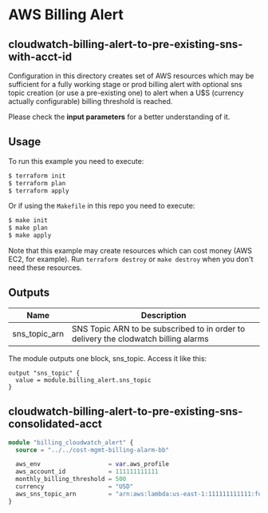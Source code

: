 # AWS Billing Alert
## cloudwatch-billing-alert-to-pre-existing-sns-with-acct-id

Configuration in this directory creates set of AWS resources which may be sufficient for a fully working stage or prod
billing alert with optional sns topic creation (or use a pre-existing one) to alert when
a U$S (currency actually configurable) billing threshold is reached.

Please check the **input parameters** for a better understanding of it.

## Usage

To run this example you need to execute:

```bash
$ terraform init
$ terraform plan
$ terraform apply
```

Or if using the `Makefile` in this repo you need to execute:

```bash
$ make init
$ make plan
$ make apply
```

Note that this example may create resources which can cost money (AWS EC2, for example). Run `terraform destroy` or `make destroy`
when you don't need these resources.

## Outputs

| Name | Description |
|------|-------------|
| sns\_topic\_arn | SNS Topic ARN to be subscribed to in order to delivery the clodwatch billing alarms

The module outputs one block, sns_topic. Access it like this:

```
output "sns_topic" {
  value = module.billing_alert.sns_topic
}
```

## cloudwatch-billing-alert-to-pre-existing-sns-consolidated-acct
```terraform
module "billing_cloudwatch_alert" {
  source = "../../cost-mgmt-billing-alarm-bb"

  aws_env                   = var.aws_profile
  aws_account_id            = 111111111111
  monthly_billing_threshold = 500
  currency                  = "USD"
  aws_sns_topic_arn         = "arn:aws:lambda:us-east-1:111111111111:function:bb-root-org-notify_slack"
}
```
